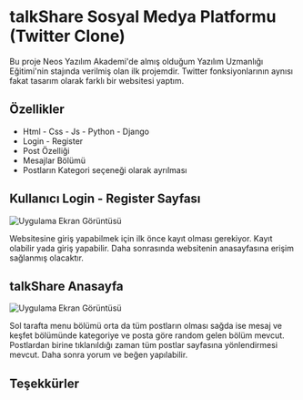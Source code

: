 
# talkShare Sosyal Medya Platformu (Twitter Clone)

Bu proje Neos Yazılım Akademi'de almış olduğum Yazılım Uzmanlığı Eğitimi'nin stajında verilmiş olan ilk projemdir.
Twitter fonksiyonlarının aynısı fakat tasarım olarak farklı bir websitesi yaptım.



## Özellikler

- Html - Css - Js - Python - Django  
- Login - Register 
- Post Özelliği
- Mesajlar Bölümü
- Postların Kategori seçeneği olarak ayrılması


  
## Kullanıcı Login - Register Sayfası

![Uygulama Ekran Görüntüsü](https://www.hizliresim.com/q1zzx48)

Websitesine giriş yapabilmek için ilk önce kayıt olması gerekiyor. Kayıt olabilir yada giriş yapabilir.
Daha sonrasında websitenin anasayfasına erişim sağlanmış olacaktır.

## talkShare Anasayfa

![Uygulama Ekran Görüntüsü](https://r.resimlink.com/4Ko-a6HQ.png)

Sol tarafta menu bölümü orta da tüm postların olması sağda ise mesaj ve keşfet bölümünde kategoriye ve posta göre random gelen bölüm mevcut.
Postlardan birine tıklanıldığı zaman tüm postlar sayfasına yönlendirmesi mevcut. Daha sonra yorum ve beğen yapılabilir.
## Teşekkürler
